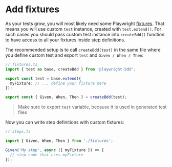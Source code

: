 # Add fixtures

As your tests grow, you will most likely need some Playwright [fixtures](https://playwright.dev/docs/test-fixtures). That means you will use custom `test` instance, created with `test.extend()`. For such cases you should pass custom test instance into `createBdd()` function to have access to all your fixtures inside step definitions.

The recommended setup is to call `createBdd(test)` in the same file where you define custom test and export `test` and `Given / When / Then`:

```ts
// fixtures.ts
import { test as base, createBdd } from 'playwright-bdd';

export const test = base.extend({
  myFixture: // ... define your fixture here
});

export const { Given, When, Then } = createBdd(test);
```

> Make sure to export `test` variable, because it is used in generated test files

Now you can write step definitions with custom fixtures:
```ts
// steps.ts

import { Given, When, Then } from './fixtures';

Given('My step', async ({ myFixture }) => {
  // step code that uses myFixture
});
```
